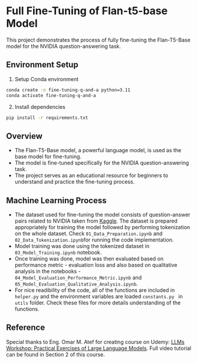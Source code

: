# Full Fine-Tuning of Flan-t5-base Model

This project demonstrates the process of fully fine-tuning the Flan-T5-Base model for the NVIDIA question-answering task. 

## Environment Setup

1. Setup Conda environment
```bash
conda create -n fine-tuning-q-and-a python=3.11
conda activate fine-tuning-q-and-a
```
2. Install dependencies
```bash
pip install -r requirements.txt
```

## Overview

- The Flan-T5-Base model, a powerful language model, is used as the base model for fine-tuning.
- The model is fine-tuned specifically for the NVIDIA question-answering task.
- The project serves as an educational resource for beginners to understand and practice the fine-tuning process.

## Machine Learning Process

- The dataset used for fine-tuning the model consists of question-answer pairs related to NVIDIA taken from [Kaggle](https://www.kaggle.com/datasets/gondimalladeepesh/nvidia-documentation-question-and-answer-pairs). The dataset is prepared appropriately for training the model followed by performing tokenization on the whole dataset. Check `01_Data_Preparation.ipynb` and `02_Data_Tokenization.ipynb`for running the code implementation.
- Model training was done using the tokenized dataset in `03_Model_Training.ipynb` notebook.
- Once training was done, model was then evaluated based on performance metric - evaluation loss and also based on qualitative analysis in the notebooks - `04_Model_Evaluation_Performance_Metric.ipynb` and `05_Model_Evaluation_Qualitative_Analysis.ipynb`.
- For nice readibility of the code, all of the functions are included in `helper.py` and the environment variables are loaded `constants.py ` in `utils` folder. Check these files for more details understanding of the functions.

## Reference 
Special thanks to Eng. Omar M. Atef for creating course on Udemy: [LLMs Workshop: Practical Exercises of Large Language Models](https://www.udemy.com/course/llms-workshop-practical-exercises-of-large-language-models). Full video tutorial can be found in Section 2 of this course.
